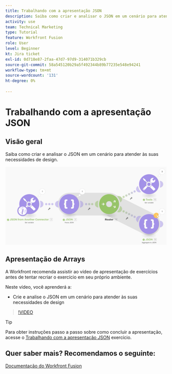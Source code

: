 ```yaml
---
title: Trabalhando com a apresentação JSON
description: Saiba como criar e analisar o JSON em um cenário para atender às suas necessidades de design em [!DNL Adobe Workfront Fusion].
activity: use
team: Technical Marketing
type: Tutorial
feature: Workfront Fusion
role: User
level: Beginner
kt: Jira ticket
exl-id: 0d718e87-2faa-47d7-97d9-314071b329cb
source-git-commit: 58a545120b29a5f492344b89b77235e548e94241
workflow-type: tm+mt
source-wordcount: '131'
ht-degree: 0%

---
```


# Trabalhando com a apresentação JSON

## Visão geral

Saiba como criar e analisar o JSON em um cenário para atender às suas necessidades de design.

![Uma imagem de um cenário de Fusão](assets/final-functional-bits-and-bobs-2.png)

## Apresentação de Arrays

A Workfront recomenda assistir ao vídeo de apresentação de exercícios antes de tentar recriar o exercício em seu próprio ambiente.

Neste vídeo, você aprenderá a:

* Crie e analise o JSON em um cenário para atender às suas necessidades de design

>[!VIDEO](https://video.tv.adobe.com/v/335301/?quality=12)

>[!TIP]
>
>Para obter instruções passo a passo sobre como concluir a apresentação, acesse o [Trabalhando com a apresentação JSON](https://experienceleague.adobe.com/docs/workfront-learn/tutorials-workfront/fusion/exercises/working-with-json.html?lang=en) exercício.


## Quer saber mais? Recomendamos o seguinte:

[Documentação do Workfront Fusion](https://experienceleague.adobe.com/docs/workfront/using/adobe-workfront-fusion/workfront-fusion-2.html?lang=en)

